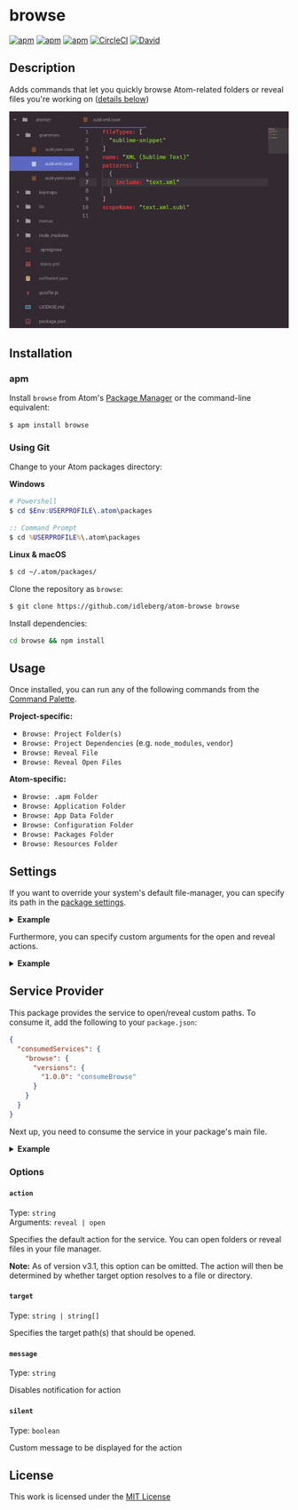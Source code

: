 # browse

[![apm](https://flat.badgen.net/apm/license/browse)](https://atom.io/packages/browse)
[![apm](https://flat.badgen.net/apm/v/browse)](https://atom.io/packages/browse)
[![apm](https://flat.badgen.net/apm/dl/browse)](https://atom.io/packages/browse)
[![CircleCI](https://flat.badgen.net/circleci/github/idleberg/atom-browse)](https://circleci.com/gh/idleberg/atom-browse)
[![David](https://flat.badgen.net/david/dev/idleberg/atom-browse)](https://david-dm.org/idleberg/atom-browse?type=dev)

## Description

Adds commands that let you quickly browse Atom-related folders or reveal files you're working on ([details below](#usage))

![Screenshot](https://raw.githubusercontent.com/idleberg/atom-browse/master/screenshot.gif)

## Installation

### apm

Install `browse` from Atom's [Package Manager](http://flight-manual.atom.io/using-atom/sections/atom-packages/) or the command-line equivalent:

`$ apm install browse`

### Using Git

Change to your Atom packages directory:

**Windows**

```powershell
# Powershell
$ cd $Env:USERPROFILE\.atom\packages
```

```cmd
:: Command Prompt
$ cd %USERPROFILE%\.atom\packages
```

**Linux & macOS**

```bash
$ cd ~/.atom/packages/
```

Clone the repository as `browse`:

```bash
$ git clone https://github.com/idleberg/atom-browse browse
```

Install dependencies:

```bash
cd browse && npm install
```

## Usage

Once installed, you can run any of the following commands from the [Command Palette](https://atom.io/docs/latest/getting-started-atom-basics#command-palette).

**Project-specific:**

- `Browse: Project Folder(s)`
- `Browse: Project Dependencies` (e.g. `node_modules`, `vendor`)
- `Browse: Reveal File`
- `Browse: Reveal Open Files`

**Atom-specific:**

- `Browse: .apm Folder`
- `Browse: Application Folder`
- `Browse: App Data Folder`
- `Browse: Configuration Folder`
- `Browse: Packages Folder`
- `Browse: Resources Folder`

## Settings

If you want to override your system's default file-manager, you can specify its path in the [package settings](https://flight-manual.atom.io/using-atom/sections/atom-packages/#package-settings).

<details>
<summary><strong>Example</strong></summary>

```cson
browse:
  customFileManager:
    fullPath: "%PROGRAMFILES%\\Explorer++\\Explorer++.exe"
```

</details>

Furthermore, you can specify custom arguments for the open and reveal actions.

<details>
<summary><strong>Example</strong></summary>

```cson
browse:
  customFileManager:
    openArgs: ["-o", "%path%"]
    revealArgs: ["-r", "%path%"]
```

**Note:** The `%path%` placeholder can be omitted when it's the last argument

</details>

## Service Provider

This package provides the service to open/reveal custom paths. To consume it, add the following to your `package.json`:

```json
{
  "consumedServices": {
    "browse": {
      "versions": {
        "1.0.0": "consumeBrowse"
      }
    }
  }
}
```

Next up, you need to consume the service in your package's main file.

<details>
<summary><strong>Example</strong></summary>

```js
export default {
  // Assign service provider
  consumeBrowse(browse) {
    this.browse = browse;

    return new Disposable(() => {
      this.browse = null;
    });
  },

  // Example function that consumes the service
  async revealFile(pathToFile) {
    await this.browse({
      action: "reveal",
      target: pathToFile,
    });
  },

  // Optional: Assign command for your reveal function
  activate() {
    this.subscriptions = new CompositeDisposable();

    this.subscriptions.add(
      atom.commands.add("atom-workspace", {
        "my-package:reveal-file": async () =>
          await this.revealFile("/path/to/file"),
      })
    );
  },
};
```

</details>

### Options

#### `action`

Type: `string`  
Arguments: `reveal | open`

Specifies the default action for the service. You can open folders or reveal files in your file manager.

**Note:** As of version v3.1, this option can be omitted. The action will then be determined by whether target option resolves to a file or directory.

#### `target`

Type: `string | string[]`

Specifies the target path(s) that should be opened.

#### `message`

Type: `string`

Disables notification for action

#### `silent`

Type: `boolean`

Custom message to be displayed for the action

## License

This work is licensed under the [MIT License](LICENSE)
